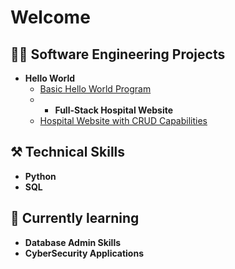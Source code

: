 <h1>Welcome</h1>

<h2>👨‍💻 Software Engineering Projects</h2>

- <b>Hello World</b>
  - [Basic Hello World Program](https://github.com/nickscozza/helloWorld)
  - - <b>Full-Stack Hospital Website</b>
  - [Hospital Website with CRUD Capabilities](https://github.com/nickscozza/clinicalTestingWebsite)

<h2>⚒️ Technical Skills</h2>

- <b>Python</b>
- <b>SQL</b>

<h2>🦾 Currently learning</h2>

- <b>Database Admin Skills</b>
- <b>CyberSecurity Applications</b>

